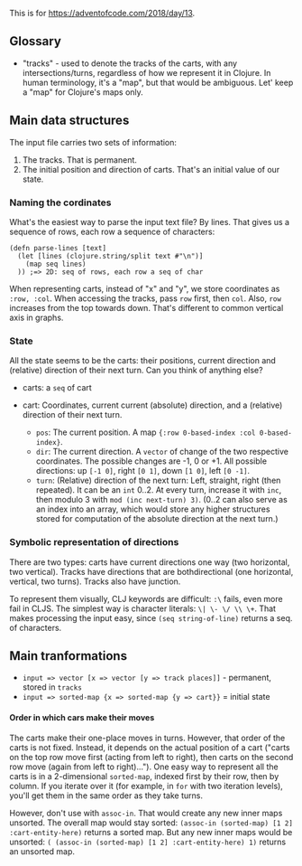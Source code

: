 This is for https://adventofcode.com/2018/day/13.

## Glossary

 - "tracks" - used to denote the tracks of the carts, with any intersections/turns, regardless of how we represent it in Clojure. In human terminology, it's a "map", but that would be ambiguous. Let' keep a "map" for Clojure's maps only.

## Main data structures
The input file carries two sets of information:

1. The tracks. That is permanent.
2. The initial position and direction of carts. That's an initial value of our state.

### Naming the cordinates
What's the easiest way to parse the input text file? By lines. That gives us a sequence of rows, each row a sequence of characters:

```
(defn parse-lines [text]
  (let [lines (clojure.string/split text #"\n")]
    (map seq lines)
  )) ;=> 2D: seq of rows, each row a seq of char
```

When representing carts, instead of "x" and "y", we store coordinates as `:row, :col`. When accessing the tracks, pass `row` first, then `col`. Also, `row` increases from the top towards down. That's different to common vertical axis in graphs.

### State
All the state seems to be the carts: their positions, current direction and (relative) direction of their next turn. Can you think of anything else?

* carts: a `seq` of cart

* cart: Coordinates, current current (absolute) direction, and a (relative) direction of their next turn.

  * `pos`: The current position. A map `{:row 0-based-index :col 0-based-index}`.
  * `dir`: The current direction. A `vector` of change of the two respective coordinates. The possible changes are -1, 0 or +1. All possible directions: up `[-1 0]`, right `[0 1]`, down `[1 0]`, left `[0 -1]`.
  * `turn`: (Relative) direction of the next turn: Left, straight, right (then repeated). It can be an `int` 0..2. At every turn, increase it with `inc`, then modulo 3 with `mod (inc next-turn) 3)`. (0..2 can also serve as an index into an array, which would store any higher structures stored for computation of the absolute direction at the next turn.)

### Symbolic representation of directions
There are two types: carts have current directions one way (two horizontal, two vertical). Tracks have directions that are bothdirectional (one horizontal, vertical, two turns). Tracks also have junction.

To represent them visually, CLJ keywords are difficult: `:\` fails, even more fail in CLJS. The simplest way is character literals: `\| \- \/ \\ \+`. That makes processing the input easy, since `(seq string-of-line)` returns a seq. of characters.

## Main tranformations

* `input => vector [x => vector [y => track places]]` - permanent, stored in `tracks`
* `input => sorted-map {x => sorted-map {y => cart}}` = initial state

#### Order in which cars make their moves
The carts make their one-place moves in turns. However, that order of the carts is not fixed. Instead, it depends on the actual position of a cart ("carts on the top row move first (acting from left to right), then carts on the second row move (again from left to right)..."). One easy way to represent all the carts is in a 2-dimensional `sorted-map`, indexed first by their row, then by column. If you iterate over it (for example, in `for` with two iteration levels), you'll get them in the same order as they take turns.

However, don't use with `assoc-in`. That would create any new inner maps unsorted. The overall map would stay sorted: `(assoc-in (sorted-map) [1 2] :cart-entity-here)` returns a sorted map. But any new inner maps would be unsorted: `( (assoc-in (sorted-map) [1 2] :cart-entity-here) 1)` returns an unsorted map.
